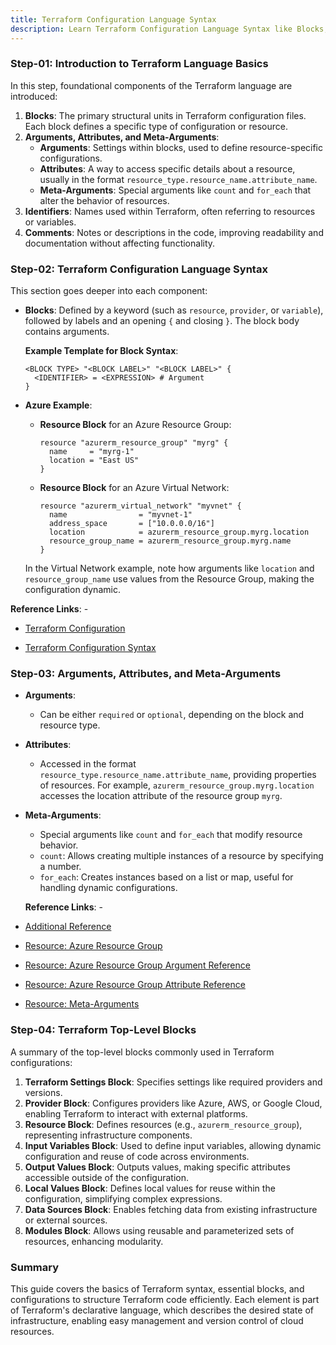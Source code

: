 ```yaml
---
title: Terraform Configuration Language Syntax
description: Learn Terraform Configuration Language Syntax like Blocks, Arguments, Comments etc
---
```


### Step-01: Introduction to Terraform Language Basics
In this step, foundational components of the Terraform language are introduced:

1. **Blocks**: The primary structural units in Terraform configuration files. Each block defines a specific type of configuration or resource.
2. **Arguments, Attributes, and Meta-Arguments**:
   - **Arguments**: Settings within blocks, used to define resource-specific configurations.
   - **Attributes**: A way to access specific details about a resource, usually in the format `resource_type.resource_name.attribute_name`.
   - **Meta-Arguments**: Special arguments like `count` and `for_each` that alter the behavior of resources.
3. **Identifiers**: Names used within Terraform, often referring to resources or variables.
4. **Comments**: Notes or descriptions in the code, improving readability and documentation without affecting functionality.

### Step-02: Terraform Configuration Language Syntax
This section goes deeper into each component:

- **Blocks**: Defined by a keyword (such as `resource`, `provider`, or `variable`), followed by labels and an opening `{` and closing `}`. The block body contains arguments.
  
    **Example Template for Block Syntax**:
    ```hcl
    <BLOCK TYPE> "<BLOCK LABEL>" "<BLOCK LABEL>" {
      <IDENTIFIER> = <EXPRESSION> # Argument
    }
    ```
  
- **Azure Example**:
    - **Resource Block** for an Azure Resource Group:
      ```hcl
      resource "azurerm_resource_group" "myrg" {
        name     = "myrg-1"
        location = "East US"
      }
      ```
    - **Resource Block** for an Azure Virtual Network:
      ```hcl
      resource "azurerm_virtual_network" "myvnet" {
        name                = "myvnet-1"
        address_space       = ["10.0.0.0/16"]
        location            = azurerm_resource_group.myrg.location
        resource_group_name = azurerm_resource_group.myrg.name
      }
      ```
    In the Virtual Network example, note how arguments like `location` and `resource_group_name` use values from the Resource Group, making the configuration dynamic.

 **Reference Links**: -
  
- [Terraform Configuration](https://www.terraform.io/docs/configuration/index.html)
  
- [Terraform Configuration Syntax](https://www.terraform.io/docs/configuration/syntax.html)

### Step-03: Arguments, Attributes, and Meta-Arguments
- **Arguments**:
  - Can be either `required` or `optional`, depending on the block and resource type.
- **Attributes**:
  - Accessed in the format `resource_type.resource_name.attribute_name`, providing properties of resources. For example, `azurerm_resource_group.myrg.location` accesses the location attribute of the resource group `myrg`.
- **Meta-Arguments**:
  - Special arguments like `count` and `for_each` that modify resource behavior.
  - `count`: Allows creating multiple instances of a resource by specifying a number.
  - `for_each`: Creates instances based on a list or map, useful for handling dynamic configurations.
    
  **Reference Links**: - 
  
- [Additional Reference](https://learn.hashicorp.com/tutorials/terraform/resource?in=terraform/configuration-language)
  
- [Resource: Azure Resource Group](https://registry.terraform.io/providers/hashicorp/azurerm/latest/docs/data-sources/resource_group)
 
- [Resource: Azure Resource Group Argument Reference](https://registry.terraform.io/providers/hashicorp/azurerm/latest/docs/data-sources/resource_group#arguments-reference)
  
- [Resource: Azure Resource Group Attribute Reference](https://registry.terraform.io/providers/hashicorp/azurerm/latest/docs/data-sources/resource_group#attributes-reference)
  
- [Resource: Meta-Arguments](https://www.terraform.io/docs/language/meta-arguments/depends_on.html)

### Step-04: Terraform Top-Level Blocks
A summary of the top-level blocks commonly used in Terraform configurations:

1. **Terraform Settings Block**: Specifies settings like required providers and versions.
2. **Provider Block**: Configures providers like Azure, AWS, or Google Cloud, enabling Terraform to interact with external platforms.
3. **Resource Block**: Defines resources (e.g., `azurerm_resource_group`), representing infrastructure components.
4. **Input Variables Block**: Used to define input variables, allowing dynamic configuration and reuse of code across environments.
5. **Output Values Block**: Outputs values, making specific attributes accessible outside of the configuration.
6. **Local Values Block**: Defines local values for reuse within the configuration, simplifying complex expressions.
7. **Data Sources Block**: Enables fetching data from existing infrastructure or external sources.
8. **Modules Block**: Allows using reusable and parameterized sets of resources, enhancing modularity.

### Summary
This guide covers the basics of Terraform syntax, essential blocks, and configurations to structure Terraform code efficiently. Each element is part of Terraform's declarative language, which describes the desired state of infrastructure, enabling easy management and version control of cloud resources.
